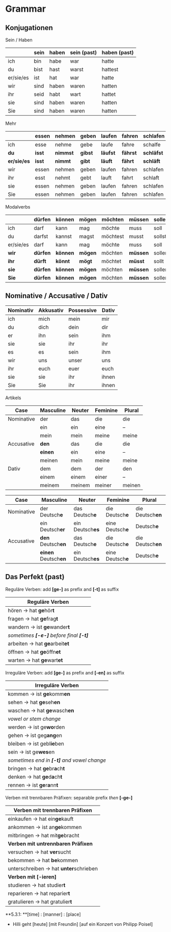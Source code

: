 # Grammar

## Konjugationen

Sein / Haben

|           | sein | haben | sein (past) | haben (past) |
| --------- | ---- | ----- | ----------- | ------------ |
| ich       | bin  | habe  | war         | hatte        |
| du        | bist | hast  | warst       | hattest      |
| er/sie/es | ist  | hat   | war         | hatte        |
| wir       | sind | haben | waren       | hatten       |
| ihr       | seid | habt  | wart        | hattet       |
| sie       | sind | haben | waren       | hatten       |
| Sie       | sind | haben | waren       | hatten       |

Mehr

|               | essen    | nehmen     | geben     | laufen     | fahren     | schlafen     | waschen     |
| ------------- | -------- | ---------- | --------- | ---------- | ---------- | ------------ | ----------- |
| ich           | esse     | nehme      | gebe      | laufe      | fahre      | schalfe      | wasche      |
| **du**        | **isst** | **nimmst** | **gibst** | **läufst** | **fährst** | **schläfst** | **wäschst** |
| **er/sie/es** | **isst** | **nimmt**  | **gibt**  | **läuft**  | **fährt**  | **schläft**  | **wäscht**  |
| wir           | essen    | nehmen     | geben     | laufen     | fahren     | schlafen     | waschen     |
| ihr           | esst     | nehmt      | gebt      | lauft      | fahrt      | schlaft      | wascht      |
| sie           | essen    | nehmen     | geben     | laufen     | fahren     | schlafen     | waschen     |
| Sie           | essen    | nehmen     | geben     | laufen     | fahren     | schlafen     | waschen     |

Modalverbs

|           | dürfen     | können     | mögen     | möchten  | müssen     | sollen | wollen |
| --------- | ---------- | ---------- | --------- | -------- | ---------- | ------ | ------ |
| ich       | darf       | kann       | mag       | möchte   | muss       | soll   | will   |
| du        | darfst     | kannst     | magst     | möchtest | musst      | sollst | willst |
| er/sie/es | darf       | kann       | mag       | möchte   | muss       | soll   | will   |
| **wir**   | **dürfen** | **können** | **mögen** | möchten  | **müssen** | sollen | wollen |
| **ihr**   | **dürft**  | **könnt**  | **mögt**  | möchtet  | **müsst**  | sollt  | wollt  |
| **sie**   | **dürfen** | **können** | **mögen** | möchten  | **müssen** | sollen | wollen |
| **Sie**   | **dürfen** | **können** | **mögen** | möchten  | **müssen** | sollen | wollen |

## Nominative / Accusative / Dativ

| Nominativ | Akkusativ | Possessive | Dativ |
| --------- | --------- | ---------- | ----- |
| ich       | mich      | mein       | mir   |
| du        | dich      | dein       | dir   |
| er        | ihn       | sein       | ihm   |
| sie       | sie       | ihr        | ihr   |
| es        | es        | sein       | ihm   |
| wir       | uns       | unser      | uns   |
| ihr       | euch      | euer       | euch  |
| sie       | sie       | ihr        | ihnen |
| Sie       | Sie       | ihr        | ihnen |

Artikels

| Case       | Masculine | Neuter | Feminine | Plural |
| ---------- | --------- | ------ | -------- | ------ |
| Nominative | der       | das    | die      | die    |
|            | ein       | ein    | eine     | –      |
|            | mein      | mein   | meine    | meine  |
| Accusative | **den**   | das    | die      | die    |
|            | **einen** | ein    | eine     | –      |
|            | meinen    | mein   | meine    | meine  |
| Dativ      | dem       | dem    | der      | den    |
|            | einem     | einem  | einer    | –      |
|            | meinem    | meinem | meiner   | meinen |

| Case       | Masculine               | Neuter            | Feminine          | Plural            |
| ---------- | ----------------------- | ----------------- | ----------------- | ----------------- |
| Nominative | der Deutsch**e**        | das Deutsch**e**  | die Deutsch**e**  | die Deutsch**en** |
|            | ein Deutsch**er**       | ein Deutsch**es** | eine Deutsch**e** | Deutsch**e**      |
| Accusative | **den** Deutsch**en**   | das Deutsch**e**  | die Deutsch**e**  | die Deutsch**en** |
|            | **einen** Deutsch**en** | ein Deutsch**es** | eine Deutsch**e** | Deutsch**e**      |

## Das Perfekt (past)

Reguläre Verben: add **[ge-]** as prefix and **[-t]** as suffix

| Reguläre Verben                             |
| ------------------------------------------- |
| hören → hat **ge**hör**t**                  |
| fragen → hat **ge**frag**t**                |
| wandern → ist **ge**wander**t**             |
| *sometimes **[-e-]** before final **[-t]*** |
| arbeiten → hat **ge**arbeit**et**           |
| öffnen → hat **ge**öffn**et**               |
| warten → hat **ge**wart**et**               |

Irreguläre Verben: add **[ge-]** as prefix and **[-en]** as suffix

| Irreguläre Verben                            |
| -------------------------------------------- |
| kommen → ist **ge**komm**en**                |
| sehen → hat **ge**seh**en**                  |
| waschen → hat **ge**wasch**en**              |
| *vowel or stem change*                       |
| werden → ist ge**wo**rden                    |
| gehen → ist geg**ang**en                     |
| bleiben → ist gebl**ie**ben                  |
| sein → ist ge**wes**en                       |
| *sometimes end in **[-t]** and vowel change* |
| bringen → hat **ge**br**a**ch**t**           |
| denken → hat **ge**d**a**ch**t**             |
| rennen → ist **ge**r**a**nn**t**             |

Verben mit trennbaren Präfixen: separable prefix *then* **[-ge-]**

| Verben mit trennbaren Präfixen          |
| --------------------------------------- |
| einkaufen → hat ein**ge**kauft          |
| ankommen → ist an**ge**kommen           |
| mitbringen → hat mit**ge**bracht        |
| **Verben mit untrennbaren Präfixen**    |
| versuchen → hat **ver**sucht            |
| bekommen → hat **be**kommen             |
| unterschreiben → hat **unter**schrieben |
| **Verben mit [-ieren]**                 |
| studieren → hat studier**t**            |
| reparieren → hat reparier**t**          |
| gratulieren → hat gratulier**t**        |

**5.3.1: **[time] : [manner] : [place]

- Hilli geht [heute] [mit Freundin] [auf ein Konzert von Philipp Poisel]

